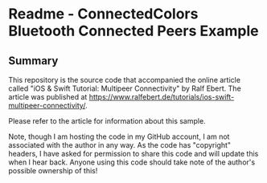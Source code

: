 # Readme - ConnectedColors Bluetooth Connected Peers Example

## Summary

This repository is the source code that accompanied the online article called "iOS & Swift Tutorial: Multipeer Connectivity" by Ralf Ebert. The article was published at https://www.ralfebert.de/tutorials/ios-swift-multipeer-connectivity/.

Please refer to the article for information about this sample.

Note, though I am hosting the code in my GitHub account, I am not associated with the author in any way. As the code has "copyright" headers, I have asked for permission to share this code and will update this when I hear back. Anyone using this code should take note of the author's possible ownership of this!
